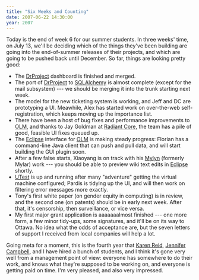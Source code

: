 ```yaml
---
title: "Six Weeks and Counting"
date: 2007-06-22 14:30:00
year: 2007
---
```

Today is the end of week 6 for our summer students. In three weeks' time, on July 13, we'll be deciding which of the things they've been building are going into the end-of-summer releases of their projects, and which are going to be pushed back until December. So far, things are looking pretty good:
<ul>
	<li>The <a href="http://www.drproject.org">DrProject</a> dashboard is finished and merged.</li>
	<li>The port of <a href="http://www.drproject.org">DrProject</a> to <a href="http://www.sqlalchemy.org">SQLAlchemy</a> is almost complete (except for the mail subsystem) --- we should be merging it into the trunk starting next week.</li>
	<li>The model for the new ticketing system is working, and Jeff and DC are prototyping a UI. Meawhile, Alex has started work on over-the-web self-registration, which keeps moving up the importance list.</li>
	<li>There have been a host of bug fixes and performance improvements to <a href="http://www.drproject.org/olm">OLM</a>, and thanks to Jay Goldman at <a href="http://www.radiantcore.com">Radiant Core</a>, the team has a pile of good, feasible UI fixes queued up.</li>
	<li>The <a href="http://www.eclipse.org">Eclipse</a> interface for <a href="http://www.drproject.org/olm">OLM</a> is making steady progress: Florian has a command-line Java client that can push and pull data, and will start building the GUI plugin soon.</li>
	<li>After a few false starts, Xiaoyang is on track with his <a href="http://www.eclipse.org/mylyn/">Mylyn</a> (formerly Mylar) work --- you should be able to preview wiki text edits in <a href="http://www.eclipse.org">Eclipse</a> shortly.</li>
	<li><a href="http://www.drproject.org/utest">UTest</a> is up and running after many "adventure" getting the virtual machine configured; Pardis is tidying up the UI, and will then work on filtering error messages more exactly.</li>
	<li>Tony's first white paper (on gender equity in computing) is in review, and the second one (on patents) should be in early next week. After that, it's censorship, then surveillance, or vice versa.</li>
	<li>My first major grant application is aaaaaaalmost finished --- one more form, a few minor tidy-ups, some signatures, and it'll be on its way to Ottawa. No idea what the odds of acceptance are, but the seven letters of support I received from local companies will help a lot.</li>
</ul>
Going meta for a moment, this is the fourth year that <a href="http://www.cs.toronto.edu/~reid">Karen Reid</a>, <a href="http://www.cs.toronto.edu/~campbell">Jennifer Campbell</a>, and I have hired a bunch of students, and I think it's gone very well from a management point of view: everyone has somewhere to do their work, and knows what they're supposed to be working on, and everyone is getting paid on time. I'm very pleased, and also very impressed.
